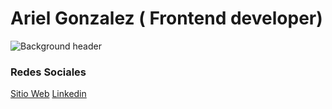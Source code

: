 # Ariel Gonzalez ( Frontend developer)
![Background header](https://www.canva.com/design/DAEgb3ZysPc/Z6rE2SjU1PKzvTxSmVqFEw/view?utm_content=DAEgb3ZysPc&utm_campaign=designshare&utm_medium=link&utm_source=homepage_design_menu)
### Redes Sociales
 [Sitio Web](https://gonzalezariel.com/) 
 [Linkedin](https://www.linkedin.com/in/ariel-gonzalez-bab7a3120/)
